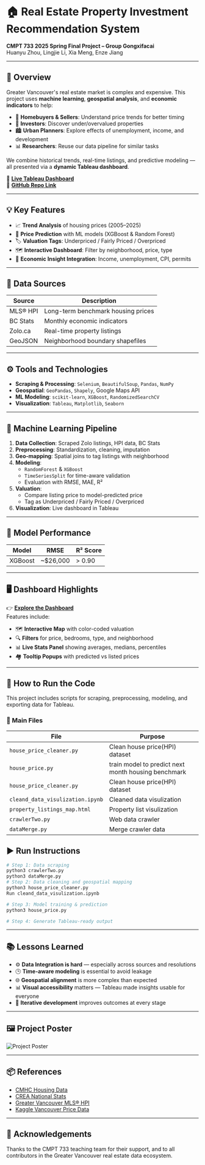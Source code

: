 # 🏠 Real Estate Property Investment Recommendation System  
**CMPT 733 2025 Spring Final Project – Group Gongxifacai**  
Huanyu Zhou, Lingjie Li, Xia Meng, Enze Jiang

---

## 📌 Overview
Greater Vancouver's real estate market is complex and expensive. This project uses **machine learning**, **geospatial analysis**, and **economic indicators** to help:
- 🏡 **Homebuyers & Sellers**: Understand price trends for better timing  
- 💼 **Investors**: Discover under/overvalued properties  
- 🏙️ **Urban Planners**: Explore effects of unemployment, income, and development  
- 📊 **Researchers**: Reuse our data pipeline for similar tasks

We combine historical trends, real-time listings, and predictive modeling — all presented via a **dynamic Tableau dashboard**.

🔗 **[Live Tableau Dashboard](https://public.tableau.com/views/CMPT733VancouverRealEstate/Dashboard1)**  
🔗 **[GitHub Repo Link](https://github.com/Ericzhouhy/CMPT_733_Final_Project)**

---

## 💡 Key Features
- 📈 **Trend Analysis** of housing prices (2005–2025)
- 🧠 **Price Prediction** with ML models (XGBoost & Random Forest)
- 🏷️ **Valuation Tags**: Underpriced / Fairly Priced / Overpriced
- 🗺️ **Interactive Dashboard**: Filter by neighborhood, price, type
- 🧾 **Economic Insight Integration**: Income, unemployment, CPI, permits

---

## 🧪 Data Sources
| Source | Description |
|--------|-------------|
| MLS® HPI | Long-term benchmark housing prices |
| BC Stats | Monthly economic indicators |
| Zolo.ca | Real-time property listings |
| GeoJSON | Neighborhood boundary shapefiles |

---

## ⚙️ Tools and Technologies
- **Scraping & Processing**: `Selenium`, `BeautifulSoup`, `Pandas`, `NumPy`
- **Geospatial**: `GeoPandas`, `Shapely`, Google Maps API
- **ML Modeling**: `scikit-learn`, `XGBoost`, `RandomizedSearchCV`
- **Visualization**: `Tableau`, `Matplotlib`, `Seaborn`

---

## 🔮 Machine Learning Pipeline
1. **Data Collection**: Scraped Zolo listings, HPI data, BC Stats
2. **Preprocessing**: Standardization, cleaning, imputation
3. **Geo-mapping**: Spatial joins to tag listings with neighborhood
4. **Modeling**:  
   - `RandomForest` & `XGBoost`  
   - `TimeSeriesSplit` for time-aware validation  
   - Evaluation with RMSE, MAE, R²
5. **Valuation**:  
   - Compare listing price to model-predicted price  
   - Tag as Underpriced / Fairly Priced / Overpriced  
6. **Visualization**: Live dashboard in Tableau

---

## 🧪 Model Performance
| Model | RMSE | R² Score |
|-------|------|----------|
| XGBoost | ~$26,000 | > 0.90 |

---

## 🖥️ Dashboard Highlights
👉 **[Explore the Dashboard](https://public.tableau.com/views/CMPT733VancouverRealEstate/Dashboard1?:language=en-US&:sid=&:redirect=auth&:display_count=n&:origin=viz_share_link)**  
Features include:
- 🗺️ **Interactive Map** with color-coded valuation
- 🔍 **Filters** for price, bedrooms, type, and neighborhood
- 📊 **Live Stats Panel** showing averages, medians, percentiles
- 🏘️ **Tooltip Popups** with predicted vs listed prices

---

## 🔧 How to Run the Code

This project includes scripts for scraping, preprocessing, modeling, and exporting data for Tableau.

### 📁 Main Files

| File | Purpose |
|------|---------|
| `house_price_cleaner.py` | Clean house price(HPI) dataset |
| `house_price.py` | train model to predict next month housing benchmark |
| `house_price_cleaner.py` | Clean house price(HPI) dataset |
| `cleand_data_visulization.ipynb` | Cleaned data visulization |
| `property_listings_map.html` | Property list visulization |
| `crawlerTwo.py` | Web data crawler |
| `dataMerge.py` | Merge crawler data |


## ▶️ Run Instructions

```bash
# Step 1: Data scraping
python3 crawlerTwo.py
python3 dataMerge.py
# Step 2: Data cleaning and geospatial mapping
python3 house_price_cleaner.py
Run cleand_data_visulization.ipynb

# Step 3: Model training & prediction
python3 house_price.py

# Step 4: Generate Tableau-ready output
```

---

## 📚 Lessons Learned
- ⚙️ **Data Integration is hard** — especially across sources and resolutions
- 🕒 **Time-aware modeling** is essential to avoid leakage
- 🌐 **Geospatial alignment** is more complex than expected
- 📊 **Visual accessibility** matters — Tableau made insights usable for everyone
- 🔁 **Iterative development** improves outcomes at every stage

---

## 🖼️ Project Poster
![Project Poster](poster.png)

---

## 📦 References
- [CMHC Housing Data](https://www.cmhc-schl.gc.ca/professionals/housing-markets-data-and-research/housing-data)  
- [CREA National Stats](https://stats.crea.ca/en-CA/)  
- [Greater Vancouver MLS® HPI](https://www.gvrealtors.ca/market-watch/MLS-HPI-home-price-comparison.hpi.greater_vancouver.all.all.2021-12-1.html)  
- [Kaggle Vancouver Price Data](https://www.kaggle.com/datasets/jennyzzhu/vancouver-house-prices-for-past-20-years)

---

## 🙌 Acknowledgements
Thanks to the CMPT 733 teaching team for their support, and to all contributors in the Greater Vancouver real estate data ecosystem.


